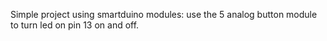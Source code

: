 Simple project using smartduino modules: use the 5 analog button module to turn led on pin 13 on and off.
